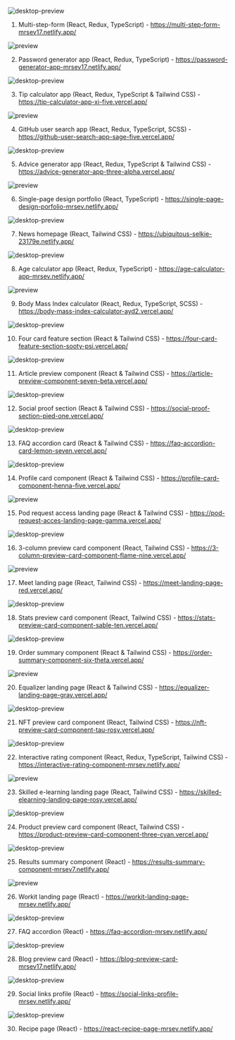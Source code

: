 ![desktop-preview](https://github.com/mrsev17/frontendmentor.io-mySolutions/assets/99737269/e691deb9-0176-4e66-90ac-19cb356ae2ad)

1. Multi-step-form (React, Redux, TypeScript) - https://multi-step-form-mrsev17.netlify.app/

![preview](https://github.com/mrsev17/frontendmentor.io-mySolutions/assets/99737269/ea628c83-aa4e-4597-a53c-4af2b65ba24b)

2. Password generator app (React, Redux, TypeScript) - https://password-generator-app-mrsev17.netlify.app/

![desktop-preview](https://github.com/mrsev17/frontendmentor.io-mySolutions/assets/99737269/46b59208-b314-474f-ae13-8ac42839d202)

3. Tip calculator app (React, Redux, TypeScript & Tailwind CSS) - https://tip-calculator-app-xi-five.vercel.app/

![preview](https://github.com/mrsev17/frontendmentor.io-mySolutions/assets/99737269/0c917717-ae0a-488e-b130-396de1042333)

4. GitHub user search app (React, Redux, TypeScript, SCSS) - https://github-user-search-app-sage-five.vercel.app/

![desktop-preview](https://github.com/mrsev17/frontendmentor.io-mySolutions/assets/99737269/3f012a31-65b8-4c6b-b124-44237afc31a8)

5. Advice generator app (React, Redux, TypeScript & Tailwind CSS) - https://advice-generator-app-three-alpha.vercel.app/

![preview](https://github.com/mrsev17/frontendmentor.io-mySolutions/assets/99737269/c1df6487-2440-4582-9078-d3900d55e46a)

6. Single-page design portfolio (React, TypeScript) - https://single-page-design-porfolio-mrsev.netlify.app/

![desktop-preview](https://github.com/mrsev17/frontendmentor.io-mySolutions/assets/99737269/ea462dd2-1fe1-4a17-9719-4b67283a3430)

7. News homepage (React, Tailwind CSS) - https://ubiquitous-selkie-23179e.netlify.app/

![desktop-preview](https://github.com/mrsev17/frontendmentor.io-mySolutions/assets/99737269/d11d0e17-1572-4302-adbd-328143ff9305)

8. Age calculator app (React, Redux, TypeScript) - https://age-calculator-app-mrsev.netlify.app/

![preview](https://github.com/mrsev17/frontendmentor.io-mySolutions/assets/99737269/606c8106-420c-4b94-8531-470a4748a292)

9. Body Mass Index calculator (React, Redux, TypeScript, SCSS) - https://body-mass-index-calculator-ayd2.vercel.app/

![desktop-preview](https://github.com/mrsev17/frontendmentor.io-mySolutions/assets/99737269/f16219c6-7d89-4a2b-b7e7-5f6e52ba76a6)

10. Four card feature section (React & Tailwind CSS) - https://four-card-feature-section-sooty-psi.vercel.app/

![desktop-preview](https://github.com/mrsev17/frontendmentor.io-mySolutions/assets/99737269/c00837bd-fe5c-46fb-a3d6-db7ff4514455)

11. Article preview component (React & Tailwind CSS) - https://article-preview-component-seven-beta.vercel.app/

![desktop-preview](https://github.com/mrsev17/frontendmentor.io-mySolutions/assets/99737269/c45eda29-712a-4f55-8ed9-b86fc49d8dcd)

12. Social proof section (React & Tailwind CSS) - https://social-proof-section-pied-one.vercel.app/

![desktop-preview](https://github.com/mrsev17/frontendmentor.io-mySolutions/assets/99737269/95bb5410-a605-4f55-813b-eff602571fcb)

13. FAQ accordion card (React & Tailwind CSS) - https://faq-accordion-card-lemon-seven.vercel.app/

![desktop-preview](https://github.com/mrsev17/frontendmentor.io-mySolutions/assets/99737269/616bd5d6-adf9-4f3e-9191-16c2d8c83ae3)

14. Profile card component (React & Tailwind CSS) - https://profile-card-component-henna-five.vercel.app/

![preview](https://github.com/mrsev17/frontendmentor.io-mySolutions/assets/99737269/de3a1779-6af7-46b2-b801-7d3352353ceb)

15. Pod request access landing page (React & Tailwind CSS) - https://pod-request-acces-landing-page-gamma.vercel.app/

![desktop-preview](https://github.com/mrsev17/frontendmentor.io-mySolutions/assets/99737269/cb59a3b8-533b-4f01-af85-ca111a17fc66)

16. 3-column preview card component (React, Tailwind CSS) - https://3-column-preview-card-component-flame-nine.vercel.app/

![preview](https://github.com/mrsev17/frontendmentor.io-mySolutions/assets/99737269/6aee85e9-cdba-4ad8-8189-00268aa720fa)

17. Meet landing page (React, Tailwind CSS) - https://meet-landing-page-red.vercel.app/

![desktop-preview](https://github.com/mrsev17/frontendmentor.io-mySolutions/assets/99737269/2256e035-76fd-4df0-b393-6c484785d2bc)

18. Stats preview card component (React, Tailwind CSS) - https://stats-preview-card-component-sable-ten.vercel.app/

![desktop-preview](https://github.com/mrsev17/frontendmentor.io-mySolutions/assets/99737269/0e779475-0230-4086-90f3-263b85719b25)

19. Order summary component (React & Tailwind CSS) - https://order-summary-component-six-theta.vercel.app/

![preview](https://github.com/mrsev17/frontendmentor.io-mySolutions/assets/99737269/6cb67e2d-03c0-44f1-b460-92bdd9cd96f6)

20. Equalizer landing page (React & Tailwind CSS) - https://equalizer-landing-page-gray.vercel.app/

![desktop-preview](https://github.com/mrsev17/frontendmentor.io-mySolutions/assets/99737269/b2847906-b56b-4ca9-89c5-2d500428d304)

21. NFT preview card component (React, Tailwind CSS) - https://nft-preview-card-component-tau-rosy.vercel.app/

![desktop-preview](https://github.com/mrsev17/frontendmentor.io-mySolutions/assets/99737269/47b30f91-f898-4915-bfdb-1432ab4dfb51)

22. Interactive rating component (React, Redux, TypeScript, Tailwind CSS) - https://interactive-rating-component-mrsev.netlify.app/

![preview](https://github.com/mrsev17/frontendmentor.io-mySolutions/assets/99737269/01a7f7ee-b43b-430e-b5fb-64cb9008e6c7)

23. Skilled e-learning landing page (React, Tailwind CSS) - https://skilled-elearning-landing-page-rosy.vercel.app/

![desktop-preview](https://github.com/mrsev17/frontendmentor.io-mySolutions/assets/99737269/c8d8c2d7-361b-4605-9256-d0db25cf9eaa)

24. Product preview card component (React, Tailwind CSS) - https://product-preview-card-component-three-cyan.vercel.app/

![desktop-preview](https://github.com/mrsev17/frontendmentor.io-mySolutions/assets/99737269/1579b02f-2fc6-49b1-8e7c-d1bd2eaf103c)

25. Results summary component (React) - https://results-summary-component-mrsev7.netlify.app/

![preview](https://github.com/mrsev17/frontendmentor.io-mySolutions/assets/99737269/e7fc6912-fa50-4f42-9193-b9cefadaea79)

26. Workit landing page (React) - https://workit-landing-page-mrsev.netlify.app/

![desktop-preview](https://github.com/mrsev17/frontendmentor.io-mySolutions/assets/99737269/0664863a-d61a-4c70-be91-c0910a708910)

27. FAQ accordion (React) - https://faq-accordion-mrsev.netlify.app/

![desktop-preview](https://github.com/mrsev17/frontendmentor.io-mySolutions/assets/99737269/ae34b899-d2a3-49c2-b2a1-b340b88306bb)

28. Blog preview card (React) - https://blog-preview-card-mrsev17.netlify.app/

![desktop-preview](https://github.com/mrsev17/frontendmentor.io-mySolutions/assets/99737269/1c2926d1-19ae-468c-83bc-4dfb47658b6d)

29. Social links profile (React) - https://social-links-profile-mrsev.netlify.app/

![desktop-preview](https://github.com/mrsev17/frontendmentor.io-mySolutions/assets/99737269/23b932a2-0101-4d1d-a316-c17266f6371b)

30. Recipe page (React) - https://react-recipe-page-mrsev.netlify.app/
